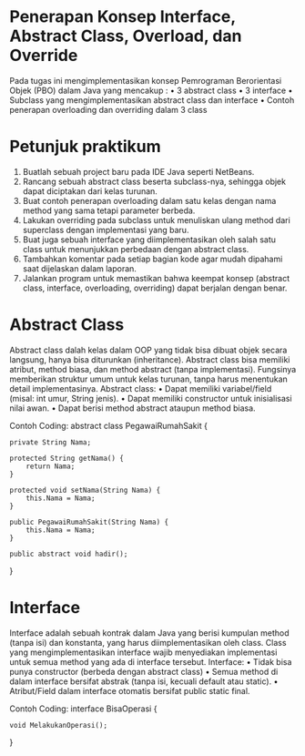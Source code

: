 # Penerapan Konsep Interface, Abstract Class, Overload, dan Override

Pada tugas ini mengimplementasikan konsep Pemrograman Berorientasi Objek (PBO) dalam Java yang mencakup :
•	3 abstract class
•	3 interface
•	Subclass yang mengimplementasikan abstract class dan interface
•	Contoh penerapan overloading dan overriding dalam 3 class

# Petunjuk praktikum
1.	Buatlah sebuah project baru pada IDE Java seperti NetBeans. 
2.	Rancang sebuah abstract class beserta subclass-nya, sehingga objek dapat diciptakan dari kelas turunan. 
3.	Buat contoh penerapan overloading dalam satu kelas dengan nama method yang sama tetapi parameter berbeda. 
4.	Lakukan overriding pada subclass untuk menuliskan ulang method dari superclass dengan implementasi yang baru. 
5.	Buat juga sebuah interface yang diimplementasikan oleh salah satu class untuk menunjukkan perbedaan dengan abstract class. 
6.	Tambahkan komentar pada setiap bagian kode agar mudah dipahami saat dijelaskan dalam laporan. 
7.	Jalankan program untuk memastikan bahwa keempat konsep (abstract class, interface, overloading, overriding) dapat berjalan dengan benar.


# Abstract Class
Abstract class dalah kelas dalam OOP yang tidak bisa dibuat objek secara langsung, hanya bisa diturunkan (inheritance). Abstract class bisa memiliki atribut, method biasa, dan method abstract (tanpa implementasi). Fungsinya memberikan struktur umum untuk kelas turunan, tanpa harus menentukan detail implementasinya.
Abstract class:
•	Dapat memiliki variabel/field (misal: int umur, String jenis).
•	Dapat memiliki constructor untuk inisialisasi nilai awan.
•	Dapat berisi method abstract ataupun method biasa.

Contoh Coding:
abstract class PegawaiRumahSakit {

    private String Nama;
    
    protected String getNama() {
        return Nama;
    }

    protected void setNama(String Nama) {
        this.Nama = Nama;
    }

    public PegawaiRumahSakit(String Nama) {
        this.Nama = Nama;
    }

    public abstract void hadir();

}

# Interface
Interface adalah sebuah kontrak dalam Java yang berisi kumpulan method (tanpa isi) dan konstanta, yang harus diimplementasikan oleh class. Class yang mengimplementasikan interface wajib menyediakan implementasi untuk semua method yang ada di interface tersebut.
Interface:
•	Tidak bisa punya constructor (berbeda dengan abstract class)
•	Semua method di dalam interface bersifat abstrak (tanpa isi, kecuali default atau static).
•	Atribut/Field dalam interface otomatis bersifat public static final.

Contoh Coding:
interface BisaOperasi {

    void MelakukanOperasi();
}
